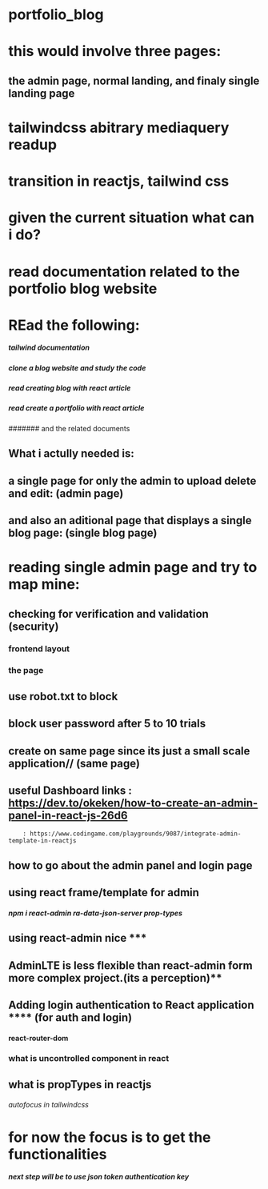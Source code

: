 # portfolio_blog

# this would involve three pages:

## the admin page, normal landing, and finaly single landing page

# tailwindcss abitrary mediaquery readup

# transition in reactjs, tailwind css

# given the current situation what can i do?
# read documentation related to the portfolio blog website
# REad the following:
##### tailwind documentation
##### clone a blog website and study the code
##### read creating blog with react article
##### read create a portfolio with react article
####### and the related documents

## What i actully needed is:
## a single page for only the admin to upload delete and edit: (admin page)
## and also an aditional page that displays a single blog page: (single blog page)
# reading single admin page and try to map mine:
## checking for verification and validation (security)
### frontend layout
### the page
## use robot.txt to block
## block user password after 5 to 10 trials
## create on same page since its just a small scale application// (same page)

## useful Dashboard links : https://dev.to/okeken/how-to-create-an-admin-panel-in-react-js-26d6
		: https://www.codingame.com/playgrounds/9087/integrate-admin-template-in-reactjs
		

## how to go about the admin panel and login page
## using react frame/template for admin  
##### npm i react-admin ra-data-json-server prop-types
## using react-admin nice ***
## AdminLTE is less flexible than react-admin form more complex project.(its a perception)**

## Adding login authentication to React application **** (for auth and login)
#### react-router-dom
### what is uncontrolled component in react
## what is propTypes in reactjs

###### autofocus in tailwindcss 

# for now the focus is to get the functionalities
##### next step will be to use json token authentication key

